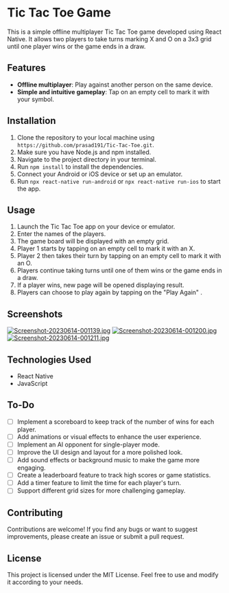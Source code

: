 # Tic Tac Toe Game

This is a simple offline multiplayer Tic Tac Toe game developed using React Native. It allows two players to take turns marking X and O on a 3x3 grid until one player wins or the game ends in a draw.

## Features

- **Offline multiplayer**: Play against another person on the same device.
- **Simple and intuitive gameplay**: Tap on an empty cell to mark it with your symbol.

## Installation

1. Clone the repository to your local machine using `https://github.com/prasad191/Tic-Tac-Toe.git`.
2. Make sure you have Node.js and npm installed.
3. Navigate to the project directory in your terminal. 
4. Run `npm install` to install the dependencies.
5. Connect your Android or iOS device or set up an emulator.
6. Run `npx react-native run-android` or `npx react-native run-ios` to start the app.

## Usage

1. Launch the Tic Tac Toe app on your device or emulator.
2. Enter the names of the players.
3. The game board will be displayed with an empty grid.
4. Player 1 starts by tapping on an empty cell to mark it with an X.
5. Player 2 then takes their turn by tapping on an empty cell to mark it with an O.
6. Players continue taking turns until one of them wins or the game ends in a draw.
7. If a player wins, new page will be opened displaying result.
8. Players can choose to play again by tapping on the "Play Again" .

## Screenshots
[![Screenshot-20230614-001139.jpg](https://i.postimg.cc/m2JPpc7s/Screenshot-20230614-001139.jpg)](https://postimg.cc/CzCMzxvP)
[![Screenshot-20230614-001200.jpg](https://i.postimg.cc/NjX53gxr/Screenshot-20230614-001200.jpg)](https://postimg.cc/HrpY51Rp)
[![Screenshot-20230614-001211.jpg](https://i.postimg.cc/Vvb8JNvq/Screenshot-20230614-001211.jpg)](https://postimg.cc/GTrNNdkt)

## Technologies Used

- React Native
- JavaScript

## To-Do

- [ ] Implement a scoreboard to keep track of the number of wins for each player.
- [ ] Add animations or visual effects to enhance the user experience.
- [ ] Implement an AI opponent for single-player mode.
- [ ] Improve the UI design and layout for a more polished look.
- [ ] Add sound effects or background music to make the game more engaging.
- [ ] Create a leaderboard feature to track high scores or game statistics.
- [ ] Add a timer feature to limit the time for each player's turn.
- [ ] Support different grid sizes for more challenging gameplay.

## Contributing

Contributions are welcome! If you find any bugs or want to suggest improvements, please create an issue or submit a pull request.

## License

This project is licensed under the MIT License. Feel free to use and modify it according to your needs.
